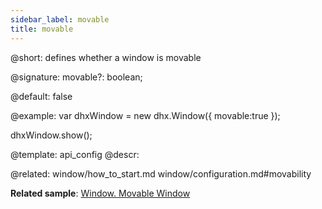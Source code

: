 ```yaml
---
sidebar_label: movable
title: movable
---          
```


@short: defines whether a window is movable

@signature: movable?: boolean;

@default: false

@example: 
var dhxWindow = new dhx.Window({
    movable:true
});

dhxWindow.show();


@template:	api_config
@descr: 

@related: window/how_to_start.md
window/configuration.md#movability

**Related sample**: [Window.  Movable Window](https://snippet.dhtmlx.com/mkwuasj0)